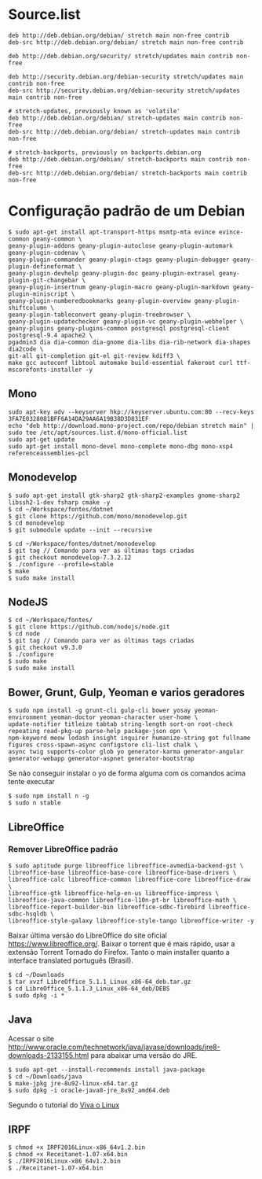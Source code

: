 # Source.list
```
deb http://deb.debian.org/debian/ stretch main non-free contrib
deb-src http://deb.debian.org/debian/ stretch main non-free contrib

deb http://deb.debian.org/security/ stretch/updates main contrib non-free

deb http://security.debian.org/debian-security stretch/updates main contrib non-free
deb-src http://security.debian.org/debian-security stretch/updates main contrib non-free

# stretch-updates, previously known as 'volatile'
deb http://deb.debian.org/debian/ stretch-updates main contrib non-free
deb-src http://deb.debian.org/debian/ stretch-updates main contrib non-free

# stretch-backports, previously on backports.debian.org
deb http://deb.debian.org/debian/ stretch-backports main contrib non-free
deb-src http://deb.debian.org/debian/ stretch-backports main contrib non-free

```

# Configuração padrão de um Debian
```
$ sudo apt-get install apt-transport-https msmtp-mta evince evince-common geany-common \
geany-plugin-addons geany-plugin-autoclose geany-plugin-automark geany-plugin-codenav \
geany-plugin-commander geany-plugin-ctags geany-plugin-debugger geany-plugin-defineformat \
geany-plugin-devhelp geany-plugin-doc geany-plugin-extrasel geany-plugin-git-changebar \
geany-plugin-insertnum geany-plugin-macro geany-plugin-markdown geany-plugin-miniscript \
geany-plugin-numberedbookmarks geany-plugin-overview geany-plugin-shiftcolumn \
geany-plugin-tableconvert geany-plugin-treebrowser \
geany-plugin-updatechecker geany-plugin-vc geany-plugin-webhelper \
geany-plugins geany-plugins-common postgresql postgresql-client postgresql-9.4 apache2 \
pgadmin3 dia dia-common dia-gnome dia-libs dia-rib-network dia-shapes dia2code \
git-all git-completion git-el git-review kdiff3 \
make gcc autoconf libtool automake build-essential fakeroot curl ttf-mscorefonts-installer -y
```

## Mono
```
sudo apt-key adv --keyserver hkp://keyserver.ubuntu.com:80 --recv-keys 3FA7E0328081BFF6A14DA29AA6A19B38D3D831EF
echo "deb http://download.mono-project.com/repo/debian stretch main" | sudo tee /etc/apt/sources.list.d/mono-official.list
sudo apt-get update
sudo apt-get install mono-devel mono-complete mono-dbg mono-xsp4 referenceassemblies-pcl
```

## Monodevelop
```
$ sudo apt-get install gtk-sharp2 gtk-sharp2-examples gnome-sharp2 libssh2-1-dev fsharp cmake -y
$ cd ~/Workspace/fontes/dotnet
$ git clone https://github.com/mono/monodevelop.git
$ cd monodevelop
$ git submodule update --init --recursive

$ cd ~/Workspace/fontes/dotnet/monodevelop
$ git tag // Comando para ver as últimas tags criadas
$ git checkout monodevelop-7.3.2.12
$ ./configure --profile=stable
$ make
$ sudo make install
```

## NodeJS
```
$ cd ~/Workspace/fontes/
$ git clone https://github.com/nodejs/node.git
$ cd node
$ git tag // Comando para ver as últimas tags criadas
$ git checkout v9.3.0
$ ./configure
$ sudo make
$ sudo make install
```

## Bower, Grunt, Gulp, Yeoman e varios geradores
```
$ sudo npm install -g grunt-cli gulp-cli bower yosay yeoman-environment yeoman-doctor yeoman-character user-home \
update-notifier titleize tabtab string-length sort-on root-check repeating read-pkg-up parse-help package-json opn \
npm-keyword meow lodash insight inquirer humanize-string got fullname figures cross-spawn-async configstore cli-list chalk \
async twig supports-color glob yo generator-karma generator-angular generator-webapp generator-aspnet generator-bootstrap
```
Se não conseguir instalar o yo de forma alguma com os comandos acima tente executar
```
$ sudo npm install n -g
$ sudo n stable
```

## LibreOffice
### Remover LibreOffice padrão
```
$ sudo aptitude purge libreoffice libreoffice-avmedia-backend-gst \
libreoffice-base libreoffice-base-core libreoffice-base-drivers \
libreoffice-calc libreoffice-common libreoffice-core libreoffice-draw \
libreoffice-gtk libreoffice-help-en-us libreoffice-impress \
libreoffice-java-common libreoffice-l10n-pt-br libreoffice-math \
libreoffice-report-builder-bin libreoffice-sdbc-firebird libreoffice-sdbc-hsqldb \
libreoffice-style-galaxy libreoffice-style-tango libreoffice-writer -y
```

Baixar última versão do LibreOffice do site oficial https://www.libreoffice.org/.
Baixar o torrent que é mais rápido, usar a extensão Torrent Tornado do Firefox.
Tanto o main installer quanto a interface translated português (Brasil).

```
$ cd ~/Downloads
$ tar xvzf LibreOffice_5.1.1_Linux_x86-64_deb.tar.gz
$ cd LibreOffice_5.1.1.3_Linux_x86-64_deb/DEBS
$ sudo dpkg -i *
```

## Java
Acessar o site http://www.oracle.com/technetwork/java/javase/downloads/jre8-downloads-2133155.html para abaixar uma versão do JRE.
```
$ sudo apt-get --install-recommends install java-package
$ cd ~/Downloads/java
$ make-jpkg jre-8u92-linux-x64.tar.gz
$ sudo dpkg -i oracle-java8-jre_8u92_amd64.deb
```
Segundo o tutorial do [Viva o Linux](https://www.vivaolinux.com.br/artigo/Instalacao-do-Java-da-Oracle-em-distros-Debian-like/)


## IRPF
```
$ chmod +x IRPF2016Linux-x86_64v1.2.bin
$ chmod +x Receitanet-1.07-x64.bin
$ ./IRPF2016Linux-x86_64v1.2.bin
$ ./Receitanet-1.07-x64.bin

```

